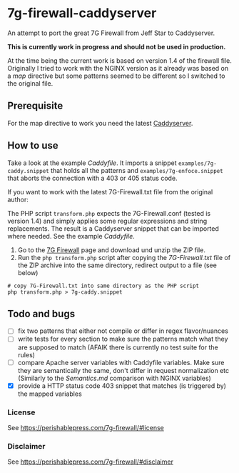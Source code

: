# 7g-firewall-caddyserver
An attempt to port the great 7G Firewall from Jeff Star to Caddyserver.

**This is currently work in progress and should not be used in production.**

At the time being the current work is based on version 1.4 of the firewall file. Originally I tried to work with the NGINX version as it already was based on a *map* directive but some patterns seemed to be different so I switched to the original file.

## Prerequisite

For the map directive to work you need the latest [Caddyserver](https://github.com/caddyserver/caddy/releases/tag/v2.4.6).

## How to use

Take a look at the example _Caddyfile_. It imports a snippet `examples/7g-caddy.snippet` that holds all the patterns and `examples/7g-enfoce.snippet` that aborts the connection with a 403 or 405 status code.

If you want to work with the latest 7G-Firewall.txt file from the original author:

The PHP script `transform.php` expects the 7G-Firewall.conf (tested is version 1.4) and simply applies some regular expressions and string replacements. The result is a Caddyserver snippet that can be imported where needed. See the example _Caddyfile_.

1. Go to the [7G Firewall](https://perishablepress.com/7g-firewall/#download) page and download und unzip the ZIP file.
2. Run the `php transform.php` script after copying the _7G-Firewall.txt_ file of the ZIP archive into the same directory, redirect output to a file (see below)

```
# copy 7G-Firewall.txt into same directory as the PHP script
php transform.php > 7g-caddy.snippet
```

## Todo and bugs

- [ ] fix two patterns that either not compile or differ in regex flavor/nuances
- [ ] write tests for every section to make sure the patterns match what they are supposed to match (AFAIK there is currently no test suite for the rules)
- [ ] compare Apache server variables with Caddyfile variables. Make sure they are semantically the same, don't differ in request normalization etc (Similarly to the _Semantics.md_ comparison with NGINX variables)
- [x] provide a HTTP status code 403 snippet that matches (is triggered by) the mapped variables

### License

See https://perishablepress.com/7g-firewall/#license

### Disclaimer

See https://perishablepress.com/7g-firewall/#disclaimer
